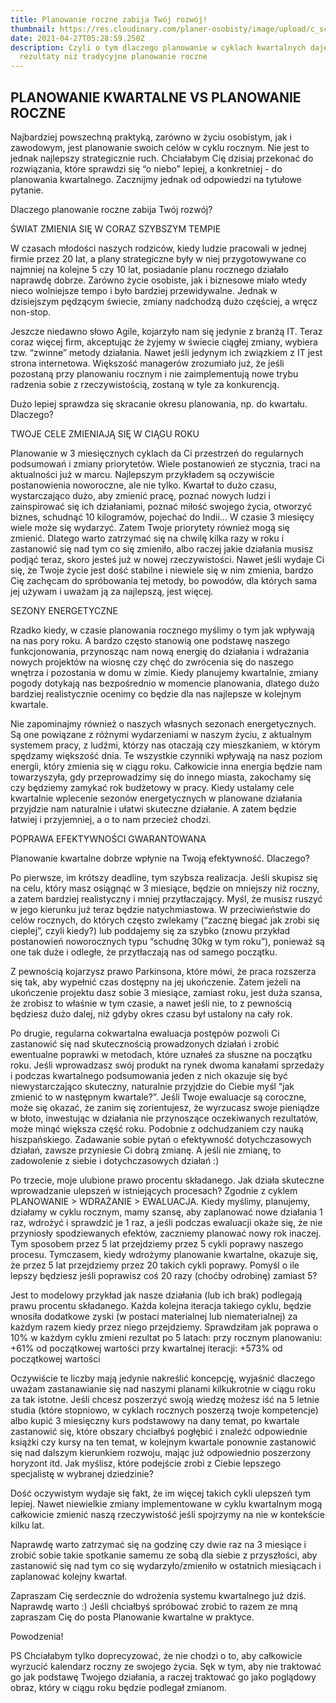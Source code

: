 ```yaml
---
title: Planowanie roczne zabija Twój rozwój!
thumbnail: https://res.cloudinary.com/planer-osobisty/image/upload/c_scale,f_auto,q_auto,w_1400/v1619501438/Grafika_do_tekst%C3%B3w_na_bloga_20_lb9lxf.png
date: 2021-04-27T05:28:59.250Z
description: Czyli o tym dlaczego planowanie w cyklach kwartalnych daje lepsze
  rezultaty niż tradycyjne planowanie roczne
---
```

## PLANOWANIE KWARTALNE VS PLANOWANIE ROCZNE

Najbardziej powszechną praktyką, zarówno w życiu osobistym, jak i zawodowym, jest planowanie swoich celów w cyklu rocznym. Nie jest to jednak najlepszy strategicznie ruch. Chciałabym Cię dzisiaj przekonać do rozwiązania, które sprawdzi się “o niebo” lepiej, a konkretniej - do planowania kwartalnego. Zacznijmy jednak od odpowiedzi na tytułowe pytanie. 

Dlaczego planowanie roczne zabija Twój rozwój?

ŚWIAT ZMIENIA SIĘ W CORAZ SZYBSZYM TEMPIE

W czasach młodości naszych rodziców, kiedy ludzie pracowali w jednej firmie przez 20 lat, a plany strategiczne były w niej przygotowywane co najmniej na kolejne 5 czy 10 lat, posiadanie planu rocznego działało naprawdę dobrze. Zarówno życie osobiste, jak i biznesowe miało wtedy nieco wolniejsze tempo i było bardziej przewidywalne. Jednak w dzisiejszym pędzącym świecie, zmiany nadchodzą dużo częściej, a wręcz non-stop. 

Jeszcze niedawno słowo Agile, kojarzyło nam się jedynie z branżą IT. Teraz coraz więcej firm, akceptując że żyjemy w świecie ciągłej zmiany, wybiera tzw. “zwinne” metody działania. Nawet jeśli jedynym ich związkiem z IT jest strona internetowa. Większość managerów zrozumiało już, że jeśli pozostaną przy planowaniu rocznym i nie zaimplementują nowe trybu radzenia sobie z rzeczywistością, zostaną w tyle za konkurencją. 

Dużo lepiej sprawdza się skracanie okresu planowania, np. do kwartału. Dlaczego? 

TWOJE CELE ZMIENIAJĄ SIĘ W CIĄGU ROKU

Planowanie w 3 miesięcznych cyklach da Ci przestrzeń do regularnych podsumowań i zmiany priorytetów. Wiele postanowień ze stycznia, traci na aktualności już w marcu. Najlepszym przykładem są oczywiście postanowienia noworoczne, ale nie tylko. Kwartał to dużo czasu, wystarczająco dużo, aby zmienić pracę, poznać nowych ludzi i zainspirować się ich działaniami, poznać miłość swojego życia, otworzyć biznes, schudnąć 10 kilogramów, pojechać do Indii… W czasie 3 miesięcy wiele może się wydarzyć. Zatem Twoje priorytety również mogą się zmienić. Dlatego warto zatrzymać się na chwilę kilka razy w roku i zastanowić się nad tym co się zmieniło, albo raczej jakie działania musisz podjąć teraz, skoro jesteś już w nowej rzeczywistości.  Nawet jeśli wydaje Ci się, że Twoje życie jest dość stabilne i niewiele się w nim zmienia, bardzo Cię zachęcam do spróbowania tej metody, bo powodów, dla których sama jej używam i uważam ją za najlepszą, jest więcej.  

SEZONY ENERGETYCZNE

Rzadko kiedy, w czasie planowania rocznego myślimy o tym jak wpływają na nas pory roku. A bardzo często stanowią one podstawę naszego funkcjonowania, przynosząc nam nową energię do działania i wdrażania nowych projektów na wiosnę czy chęć do zwrócenia się do naszego wnętrza i pozostania w domu w zimie. Kiedy planujemy kwartalnie, zmiany pogody dotykają nas bezpośrednio w momencie planowania, dlatego dużo bardziej realistycznie ocenimy co będzie dla nas najlepsze w kolejnym kwartale. 

Nie zapominajmy również o naszych własnych sezonach energetycznych. Są one powiązane z różnymi wydarzeniami w naszym życiu, z aktualnym systemem pracy, z ludźmi, którzy nas otaczają czy mieszkaniem, w którym spędzamy większość dnia. Te wszystkie czynniki wpływają na nasz poziom energii, który zmienia się w ciągu roku. Całkowicie inna  energia będzie nam towarzyszyła, gdy przeprowadzimy się do innego miasta, zakochamy się czy będziemy zamykać rok budżetowy w pracy. Kiedy ustalamy cele kwartalnie wplecenie sezonów energetycznych w planowane działania przyjdzie nam naturalnie i ułatwi skuteczne działanie. A zatem będzie łatwiej i przyjemniej, a o to nam przecież chodzi.

POPRAWA EFEKTYWNOŚCI GWARANTOWANA

Planowanie kwartalne dobrze wpłynie na Twoją efektywność. Dlaczego? 

Po pierwsze, im krótszy deadline, tym szybsza realizacja. Jeśli skupisz się na celu, który masz osiągnąć w 3 miesiące, będzie on mniejszy niż roczny, a zatem bardziej realistyczny i mniej przytłaczający. Myśl, że musisz ruszyć w jego kierunku już teraz będzie natychmiastowa. W przeciwieństwie do celów rocznych, do których często zwlekamy (“zacznę biegać jak zrobi się cieplej”, czyli kiedy?) lub poddajemy się za szybko (znowu przykład postanowień noworocznych typu “schudnę 30kg w tym roku”), ponieważ są one tak duże i odległe, że przytłaczają nas od samego początku. 

Z pewnością kojarzysz prawo Parkinsona, które mówi, że praca rozszerza się tak, aby wypełnić czas dostępny na jej ukończenie. Zatem jeżeli na ukończenie projektu dasz sobie 3 miesiące, zamiast roku, jest duża szansa, że zrobisz to właśnie w tym czasie, a nawet jeśli nie, to z pewnością będziesz dużo dalej, niż gdyby okres czasu był ustalony na cały rok.

Po drugie, regularna cokwartalna ewaluacja postępów pozwoli Ci zastanowić się nad skutecznością prowadzonych działań i zrobić ewentualne poprawki w metodach, które uznałeś za słuszne na początku roku. Jeśli wprowadzasz swój produkt na rynek dwoma kanałami sprzedaży i podczas kwartalnego podsumowania jeden z nich okazuje się być niewystarczająco skuteczny, naturalnie przyjdzie do Ciebie myśl “jak zmienić to w następnym kwartale?”. Jeśli Twoje ewaluacje są coroczne, może się okazać, że zanim się zorientujesz, że wyrzucasz swoje pieniądze w błoto, inwestując w działania nie przynoszące oczekiwanych rezultatów, może minąć większa część roku. Podobnie z odchudzaniem czy nauką hiszpańskiego. Zadawanie sobie pytań o efektywność dotychczasowych działań, zawsze przyniesie Ci dobrą zmianę. A jeśli nie zmianę, to zadowolenie z siebie i dotychczasowych działań :)

Po trzecie, moje ulubione prawo procentu składanego. Jak działa skuteczne wprowadzanie ulepszeń w istniejących procesach? Zgodnie z cyklem PLANOWANIE > WDRAŻANIE > EWALUACJA. Kiedy myślimy, planujemy, działamy w cyklu rocznym, mamy szansę, aby zaplanować nowe działania 1 raz, wdrożyć i sprawdzić je 1 raz, a jeśli podczas ewaluacji okaże się, że nie przyniosły spodziewanych efektów, zaczniemy planować nowy rok inaczej. Tym sposobem przez 5 lat przejdziemy przez 5 cykli poprawy naszego procesu. Tymczasem, kiedy wdrożymy planowanie kwartalne, okazuje się, że przez 5 lat przejdziemy przez 20 takich cykli poprawy. Pomyśl o ile lepszy będziesz jeśli poprawisz coś 20 razy (choćby odrobinę) zamiast 5? 

Jest to modelowy przykład jak nasze działania (lub ich brak) podlegają prawu procentu składanego. Każda kolejna iteracja takiego cyklu, będzie wnosiła dodatkowe zyski (w postaci materialnej lub niematerialnej) za każdym razem kiedy przez niego przejdziemy. Sprawdziłam jak poprawa o 10% w każdym cyklu zmieni rezultat po 5 latach:
przy rocznym planowaniu: +61% od początkowej wartości 
przy kwartalnej iteracji: +573% od początkowej wartości 

Oczywiście te liczby mają jedynie nakreślić koncepcję, wyjaśnić dlaczego uważam zastanawianie się nad naszymi planami kilkukrotnie w ciągu roku za tak istotne. Jeśli chcesz poszerzyć swoją wiedzę możesz iść na 5 letnie studia (które stopniowo, w cyklach rocznych poszerzą twoje kompetencje) albo kupić 3 miesięczny kurs podstawowy na dany temat, po kwartale zastanowić się, które obszary chciałbyś pogłębić i znaleźć odpowiednie książki czy kursy na ten temat, w kolejnym kwartale ponownie zastanowić się nad dalszym kierunkiem rozwoju, mając już odpowiednio poszerzony horyzont itd. Jak myślisz, które podejście zrobi z Ciebie lepszego specjalistę w wybranej dziedzinie? 

Dość oczywistym wydaje się fakt, że im więcej takich cykli ulepszeń tym lepiej. Nawet niewielkie zmiany implementowane w cyklu kwartalnym mogą całkowicie zmienić naszą rzeczywistość jeśli spojrzymy na nie w kontekście kilku lat. 

Naprawdę warto zatrzymać się na godzinę czy dwie raz na 3 miesiące i zrobić sobie takie spotkanie samemu ze sobą dla siebie z przyszłości, aby zastanowić się nad tym co się wydarzyło/zmieniło w ostatnich miesiącach i zaplanować kolejny kwartał. 

Zapraszam Cię serdecznie do wdrożenia systemu kwartalnego już dziś. Naprawdę warto :)
Jeśli chciałbyś spróbować zrobić to razem ze mną zapraszam Cię do posta Planowanie kwartalne w praktyce.

Powodzenia!

PS Chciałabym tylko doprecyzować, że nie chodzi o to, aby całkowicie wyrzucić kalendarz roczny ze swojego życia. Sęk w tym, aby nie traktować go jak podstawę Twojego działania, a raczej traktować go jako poglądowy obraz, który w ciągu roku będzie podlegał zmianom.